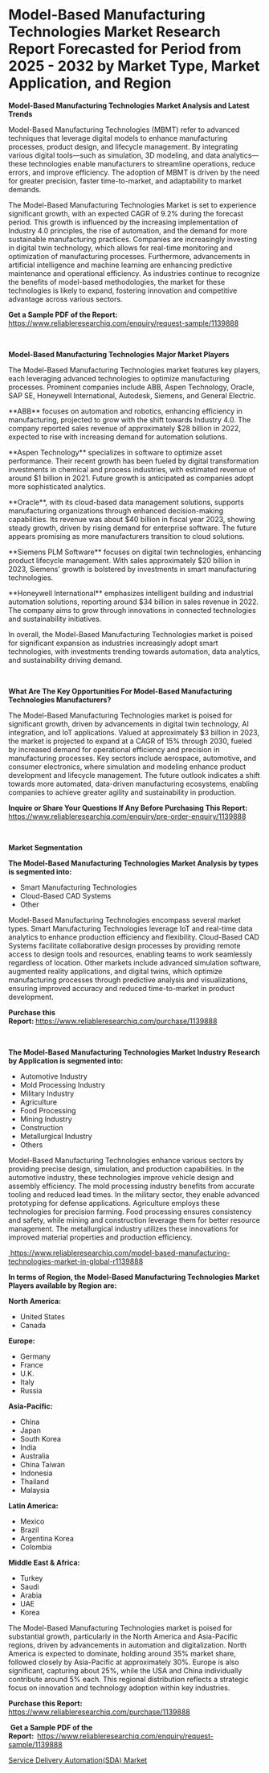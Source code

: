 <p><h1>Model-Based Manufacturing Technologies Market Research Report Forecasted for Period from 2025 -  2032 by Market Type, Market Application, and Region</h1></p><p><strong>Model-Based Manufacturing Technologies Market Analysis and Latest Trends</strong></p>
<p><p>Model-Based Manufacturing Technologies (MBMT) refer to advanced techniques that leverage digital models to enhance manufacturing processes, product design, and lifecycle management. By integrating various digital tools—such as simulation, 3D modeling, and data analytics—these technologies enable manufacturers to streamline operations, reduce errors, and improve efficiency. The adoption of MBMT is driven by the need for greater precision, faster time-to-market, and adaptability to market demands.</p><p>The Model-Based Manufacturing Technologies Market is set to experience significant growth, with an expected CAGR of 9.2% during the forecast period. This growth is influenced by the increasing implementation of Industry 4.0 principles, the rise of automation, and the demand for more sustainable manufacturing practices. Companies are increasingly investing in digital twin technology, which allows for real-time monitoring and optimization of manufacturing processes. Furthermore, advancements in artificial intelligence and machine learning are enhancing predictive maintenance and operational efficiency. As industries continue to recognize the benefits of model-based methodologies, the market for these technologies is likely to expand, fostering innovation and competitive advantage across various sectors.</p></p>
<p><strong>Get a Sample PDF of the Report:&nbsp;</strong> <a href="https://www.reliableresearchiq.com/enquiry/request-sample/1139888?utm_campaign=3283&utm_medium=2&utm_source=Github&utm_content=ia&utm_term=25032025&utm_id=model-based-manufacturing-technologies">https://www.reliableresearchiq.com/enquiry/request-sample/1139888</a></p>
<p>&nbsp;</p>
<p><strong>Model-Based Manufacturing Technologies Major Market Players</strong></p>
<p><p>The Model-Based Manufacturing Technologies market features key players, each leveraging advanced technologies to optimize manufacturing processes. Prominent companies include ABB, Aspen Technology, Oracle, SAP SE, Honeywell International, Autodesk, Siemens, and General Electric. </p><p>**ABB** focuses on automation and robotics, enhancing efficiency in manufacturing, projected to grow with the shift towards Industry 4.0. The company reported sales revenue of approximately $28 billion in 2022, expected to rise with increasing demand for automation solutions. </p><p>**Aspen Technology** specializes in software to optimize asset performance. Their recent growth has been fueled by digital transformation investments in chemical and process industries, with estimated revenue of around $1 billion in 2021. Future growth is anticipated as companies adopt more sophisticated analytics.</p><p>**Oracle**, with its cloud-based data management solutions, supports manufacturing organizations through enhanced decision-making capabilities. Its revenue was about $40 billion in fiscal year 2023, showing steady growth, driven by rising demand for enterprise software. The future appears promising as more manufacturers transition to cloud solutions.</p><p>**Siemens PLM Software** focuses on digital twin technologies, enhancing product lifecycle management. With sales approximately $20 billion in 2023, Siemens’ growth is bolstered by investments in smart manufacturing technologies. </p><p>**Honeywell International** emphasizes intelligent building and industrial automation solutions, reporting around $34 billion in sales revenue in 2022. The company aims to grow through innovations in connected technologies and sustainability initiatives.</p><p>In overall, the Model-Based Manufacturing Technologies market is poised for significant expansion as industries increasingly adopt smart technologies, with investments trending towards automation, data analytics, and sustainability driving demand.</p></p>
<p>&nbsp;</p>
<p><strong>What Are The Key Opportunities For Model-Based Manufacturing Technologies Manufacturers?</strong></p>
<p><p>The Model-Based Manufacturing Technologies market is poised for significant growth, driven by advancements in digital twin technology, AI integration, and IoT applications. Valued at approximately $3 billion in 2023, the market is projected to expand at a CAGR of 15% through 2030, fueled by increased demand for operational efficiency and precision in manufacturing processes. Key sectors include aerospace, automotive, and consumer electronics, where simulation and modeling enhance product development and lifecycle management. The future outlook indicates a shift towards more automated, data-driven manufacturing ecosystems, enabling companies to achieve greater agility and sustainability in production.</p></p>
<p><strong>Inquire or Share Your Questions If Any Before Purchasing This Report:</strong> <a href="https://www.reliableresearchiq.com/enquiry/pre-order-enquiry/1139888?utm_campaign=3283&utm_medium=2&utm_source=Github&utm_content=ia&utm_term=25032025&utm_id=model-based-manufacturing-technologies">https://www.reliableresearchiq.com/enquiry/pre-order-enquiry/1139888</a></p>
<p>&nbsp;</p>
<p><strong>Market Segmentation</strong></p>
<p><strong>The Model-Based Manufacturing Technologies Market Analysis by types is segmented into:</strong></p>
<p><ul><li>Smart Manufacturing Technologies</li><li>Cloud-Based CAD Systems</li><li>Other</li></ul></p>
<p><p>Model-Based Manufacturing Technologies encompass several market types. Smart Manufacturing Technologies leverage IoT and real-time data analytics to enhance production efficiency and flexibility. Cloud-Based CAD Systems facilitate collaborative design processes by providing remote access to design tools and resources, enabling teams to work seamlessly regardless of location. Other markets include advanced simulation software, augmented reality applications, and digital twins, which optimize manufacturing processes through predictive analysis and visualizations, ensuring improved accuracy and reduced time-to-market in product development.</p></p>
<p><strong>Purchase this Report:&nbsp;</strong><a href="https://www.reliableresearchiq.com/purchase/1139888?utm_campaign=3283&utm_medium=2&utm_source=Github&utm_content=ia&utm_term=25032025&utm_id=model-based-manufacturing-technologies">https://www.reliableresearchiq.com/purchase/1139888</a></p>
<p>&nbsp;</p>
<p><strong>The Model-Based Manufacturing Technologies Market Industry Research by Application is segmented into:</strong></p>
<p><ul><li>Automotive Industry</li><li>Mold Processing Industry</li><li>Military Industry</li><li>Agriculture</li><li>Food Processing</li><li>Mining Industry</li><li>Construction</li><li>Metallurgical Industry</li><li>Others</li></ul></p>
<p><p>Model-Based Manufacturing Technologies enhance various sectors by providing precise design, simulation, and production capabilities. In the automotive industry, these technologies improve vehicle design and assembly efficiency. The mold processing industry benefits from accurate tooling and reduced lead times. In the military sector, they enable advanced prototyping for defense applications. Agriculture employs these technologies for precision farming. Food processing ensures consistency and safety, while mining and construction leverage them for better resource management. The metallurgical industry utilizes these innovations for improved material properties and production efficiency.</p></p>
<p><a href="https://www.reliableresearchiq.com/model-based-manufacturing-technologies-market-in-global-r1139888?utm_campaign=3283&utm_medium=2&utm_source=Github&utm_content=ia&utm_term=25032025&utm_id=model-based-manufacturing-technologies">&nbsp;https://www.reliableresearchiq.com/model-based-manufacturing-technologies-market-in-global-r1139888</a></p>
<p><strong>In terms of Region, the Model-Based Manufacturing Technologies Market Players available by Region are:</strong></p>
<p>
    <p> <strong> North America: </strong>
        <ul>
            <li>United States</li>
            <li>Canada</li>
        </ul>
        </p> 
    <p> <strong> Europe: </strong>
        <ul>
            <li>Germany</li>
            <li>France</li>
            <li>U.K.</li>
            <li>Italy</li>
            <li>Russia</li>
        </ul>
        </p> 
    <p> <strong> Asia-Pacific: </strong>
        <ul>
            <li>China</li>
            <li>Japan</li>
            <li>South Korea</li>
            <li>India</li>
            <li>Australia</li>
            <li>China Taiwan</li>
            <li>Indonesia</li>
            <li>Thailand</li>
            <li>Malaysia</li>
        </ul>
        </p> 
    <p> <strong> Latin America: </strong>
        <ul>
            <li>Mexico</li>
            <li>Brazil</li>
            <li>Argentina Korea</li>
            <li>Colombia</li>
        </ul>
        </p> 
    <p> <strong> Middle East & Africa: </strong>
        <ul>
            <li>Turkey</li>
            <li>Saudi</li>
            <li>Arabia</li>
            <li>UAE</li>
            <li>Korea</li>
        </ul>
    </p>
    </p>
<p><p>The Model-Based Manufacturing Technologies market is poised for substantial growth, particularly in the North America and Asia-Pacific regions, driven by advancements in automation and digitalization. North America is expected to dominate, holding around 35% market share, followed closely by Asia-Pacific at approximately 30%. Europe is also significant, capturing about 25%, while the USA and China individually contribute around 5% each. This regional distribution reflects a strategic focus on innovation and technology adoption within key industries.</p></p>
<p><strong>Purchase this Report: </strong><a href="https://www.reliableresearchiq.com/purchase/1139888?utm_campaign=3283&utm_medium=2&utm_source=Github&utm_content=ia&utm_term=25032025&utm_id=model-based-manufacturing-technologies">https://www.reliableresearchiq.com/purchase/1139888</a></p>
<p>&nbsp;<strong>Get a Sample PDF of the Report:&nbsp;&nbsp;</strong><a href="https://www.reliableresearchiq.com/enquiry/request-sample/1139888?utm_campaign=3283&utm_medium=2&utm_source=Github&utm_content=ia&utm_term=25032025&utm_id=model-based-manufacturing-technologies">https://www.reliableresearchiq.com/enquiry/request-sample/1139888</a></p>
<p><strong></strong></p>
<p><p><a href="https://github.com/saeiddaemo/Market-Research-Report-List-1/blob/main/service-delivery-automationsda-market.md?utm_campaign=3283&utm_medium=2&utm_source=Github&utm_content=ia&utm_term=25032025&utm_id=model-based-manufacturing-technologies">Service Delivery Automation(SDA) Market</a></p></p>